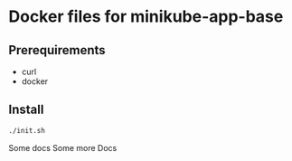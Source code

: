 # Docker files for minikube-app-base

## Prerequirements

- curl
- docker

## Install

```bash
./init.sh
```

Some docs
Some more Docs
